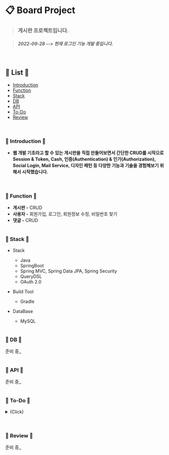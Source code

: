 # :clipboard: Board Project
> ### 게시판 프로젝트입니다.<br>

> ##### 2022-09-28 --> 현재 로그인 기능 개발 중입니다.
<br>

## 🍒 List 🍒
- [Introduction](#-introduction-)
- [Function](#-function-)
- [Stack](#-stack-)
- [DB](#-db-)
- [API](#-api-)
- [To-Do](#-to-do-)
- [Review](#-review-)
<br><br><br>

### 🥕 Introduction 🥕

* **웹 개발 기초라고 할 수 있는 게시판을 직접 만들어보면서 간단한 CRUD를 시작으로 Session & Token, Cash, 인증(Authentication) & 인가(Authorization), Social Login, Mail Service, 디자인 패턴 등 다양한 기능과 기술을 경험해보기 위해서 시작했습니다.**
<br><br><br>

### 🍆 Function 🍆
- **게시판 -** CRUD
- **사용자 -** 회원가입, 로그인, 회원정보 수정, 비밀번호 찾기
- **댓글 -** CRUD
<br><br>

### 🍑 Stack 🍑
* Stack
  - Java 
  - SpringBoot 
  - Spring MVC, Spring Data JPA, Spring Security
  - QueryDSL
  - OAuth 2.0

* Build Tool
  - Gradle

* DataBase
  - MySQL
<br><br>

### 🥑 DB 🥑
준비 중,,
<br><br>

### 🍉 API 🍉
준비 중,,
<br><br>

### 🍇 To-Do 🍇
<details>
  <summary>(Click)</summary>
✅ Session, Token <br>
✅ OAuth 2.0 <br>
✅ Redis <br>
✅ Mail Service <br>
✅ AWS (S3, EC2) <br>
✅ Swagger_API 문서화
</details>
<br><br>

### 🍄 Review 🍄
준비 중,,
<br>
